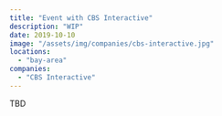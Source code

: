 ```yaml
---
title: "Event with CBS Interactive"
description: "WIP"
date: 2019-10-10
image: "/assets/img/companies/cbs-interactive.jpg"
locations:
  - "bay-area"
companies:
  - "CBS Interactive"
---
```


TBD
